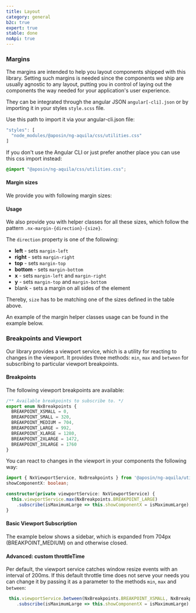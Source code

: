 ```yaml
---
title: Layout
category: general
b2c: true
expert: true
stable: done
noApi: true
---
```


### Margins
The margins are intended to help you layout components shipped with this library. Setting such margins is needed since the components we ship are usually agnostic to any layout, putting you in control of laying out the components the way needed for your application's user experience.

They can be integrated through the angular JSON `angular[-cli].json` or by importing it in your styles `style.scss` file.

Use this path to import it via your angular-cli.json file:

```ts
"styles": [
  "node_modules/@aposin/ng-aquila/css/utilities.css"
]
```

If you don't use the Angular CLI or just prefer another place you can use this css import instead:

```css
@import "@aposin/ng-aquila/css/utilities.css";
```

#### Margin sizes
We provide you with following margin sizes:
<!-- example(margin-sizes, { "hideHeader": true }) -->

#### Usage

We also provide you with helper classes for all these sizes, which follow the pattern `.nx-margin-{direction}-{size}`.

The `direction` property is one of the following:
+ **left** - sets `margin-left`
+ **right** - sets `margin-right`
+ **top** - sets `margin-top`
+ **bottom** - sets `margin-bottom`
+ **x** - sets `margin-left` and `margin-right`
+ **y** - sets `margin-top` and `margin-bottom`
+ blank - sets a margin on all sides of the element

Thereby, `size` has to be matching one of the sizes defined in the table above.

An example of the margin helper classes usage can be found in the example below.

<!-- example(margin-usage) -->

### Breakpoints and Viewport
Our library provides a viewport service, which is a utility for reacting to changes in the viewport. It provides three methods: `min`, `max` and `between` for subscribing to particular viewport breakpoints.

#### Breakpoints
The following viewport breakpoints are available:

```ts
/** Available breakpoints to subscribe to. */
export enum NxBreakpoints {
  BREAKPOINT_XSMALL = 0,
  BREAKPOINT_SMALL = 320,
  BREAKPOINT_MEDIUM = 704,
  BREAKPOINT_LARGE = 992,
  BREAKPOINT_XLARGE = 1280,
  BREAKPOINT_2XLARGE = 1472,
  BREAKPOINT_3XLARGE = 1760
}
```

You can react to changes in the viewport in your components the following way:

```ts
import { NxViewportService, NxBreakpoints } from '@aposin/ng-aquila/utils';
showComponentX: boolean;

constructor(private viewportService: NxViewportService) {
  this.viewportService.max(NxBreakpoints.BREAKPOINT_LARGE)
    .subscribe(isMaximumLarge => this.showComponentX = isMaximumLarge);
}
```
#### Basic Viewport Subscription
The example below shows a sidebar, which is expanded from 704px (BREAKPOINT_MEDIUM) on and otherwise closed.
<!-- example(viewport-change) -->

#### Advanced: custom throttleTime
Per default, the viewport service catches window resize events with an interval of 200ms.
If this default throttle time does not serve your needs you can change it by passing it as a parameter to the methods `min`, `max` and `between`:

```ts
 this.viewportService.between(NxBreakpoints.BREAKPOINT_XSMALL, NxBreakpoints.BREAKPOINT_MEDIUM, 500)
    .subscribe(isMaximumLarge => this.showComponentX = isMaximumLarge);
```


